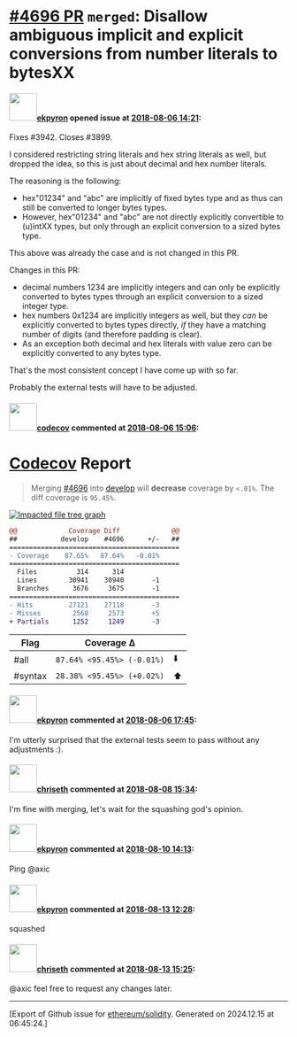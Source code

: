 # [\#4696 PR](https://github.com/ethereum/solidity/pull/4696) `merged`: Disallow ambiguous implicit and explicit conversions from number literals to bytesXX

#### <img src="https://avatars.githubusercontent.com/u/1347491?v=4" width="50">[ekpyron](https://github.com/ekpyron) opened issue at [2018-08-06 14:21](https://github.com/ethereum/solidity/pull/4696):

Fixes #3942. Closes #3899.

I considered restricting string literals and hex string literals as well, but dropped the idea, so this is just about decimal and hex number literals.

The reasoning is the following:
  - hex"01234" and "abc" are implicitly of fixed bytes type and as thus can still be converted to longer bytes types.
  - However, hex"01234" and "abc" are not directly explicitly convertible to (u)intXX types, but only through an explicit conversion to a sized bytes type.

This above was already the case and is not changed in this PR.

Changes in this PR:
  - decimal numbers 1234 are implicitly integers and can only be explicitly converted to bytes types through an explicit conversion to a sized integer type.
  - hex numbers 0x1234 are implicitly integers as well, but they *can* be explicitly converted to bytes types directly, *if* they have a matching number of digits (and therefore padding is clear).
  - As an exception both decimal and hex literals with value zero can be explicitly converted to any bytes type.

That's the most consistent concept I have come up with so far.

Probably the external tests will have to be adjusted.

#### <img src="https://avatars.githubusercontent.com/in/254?v=4" width="50">[codecov](https://github.com/apps/codecov) commented at [2018-08-06 15:06](https://github.com/ethereum/solidity/pull/4696#issuecomment-410740706):

# [Codecov](https://codecov.io/gh/ethereum/solidity/pull/4696?src=pr&el=h1) Report
> Merging [#4696](https://codecov.io/gh/ethereum/solidity/pull/4696?src=pr&el=desc) into [develop](https://codecov.io/gh/ethereum/solidity/commit/a2c754b3fed422b3d8027a5298624bcfed3744a5?src=pr&el=desc) will **decrease** coverage by `<.01%`.
> The diff coverage is `95.45%`.

[![Impacted file tree graph](https://codecov.io/gh/ethereum/solidity/pull/4696/graphs/tree.svg?width=650&height=150&token=87PGzVEwU0&src=pr)](https://codecov.io/gh/ethereum/solidity/pull/4696?src=pr&el=tree)

```diff
@@             Coverage Diff             @@
##           develop    #4696      +/-   ##
===========================================
- Coverage    87.65%   87.64%   -0.01%     
===========================================
  Files          314      314              
  Lines        30941    30940       -1     
  Branches      3676     3675       -1     
===========================================
- Hits         27121    27118       -3     
- Misses        2568     2573       +5     
+ Partials      1252     1249       -3
```

| Flag | Coverage Δ | |
|---|---|---|
| #all | `87.64% <95.45%> (-0.01%)` | :arrow_down: |
| #syntax | `28.38% <95.45%> (+0.02%)` | :arrow_up: |

#### <img src="https://avatars.githubusercontent.com/u/1347491?v=4" width="50">[ekpyron](https://github.com/ekpyron) commented at [2018-08-06 17:45](https://github.com/ethereum/solidity/pull/4696#issuecomment-410791802):

I'm utterly surprised that the external tests seem to pass without any adjustments :).

#### <img src="https://avatars.githubusercontent.com/u/9073706?v=4" width="50">[chriseth](https://github.com/chriseth) commented at [2018-08-08 15:34](https://github.com/ethereum/solidity/pull/4696#issuecomment-411449631):

I'm fine with merging, let's wait for the squashing god's opinion.

#### <img src="https://avatars.githubusercontent.com/u/1347491?v=4" width="50">[ekpyron](https://github.com/ekpyron) commented at [2018-08-10 14:13](https://github.com/ethereum/solidity/pull/4696#issuecomment-412094898):

Ping @axic

#### <img src="https://avatars.githubusercontent.com/u/1347491?v=4" width="50">[ekpyron](https://github.com/ekpyron) commented at [2018-08-13 12:28](https://github.com/ethereum/solidity/pull/4696#issuecomment-412501342):

squashed

#### <img src="https://avatars.githubusercontent.com/u/9073706?v=4" width="50">[chriseth](https://github.com/chriseth) commented at [2018-08-13 15:25](https://github.com/ethereum/solidity/pull/4696#issuecomment-412557684):

@axic feel free to request any changes later.


-------------------------------------------------------------------------------



[Export of Github issue for [ethereum/solidity](https://github.com/ethereum/solidity). Generated on 2024.12.15 at 06:45:24.]
